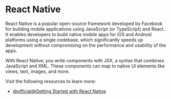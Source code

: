 # React Native

React Native is a popular open-source framework developed by Facebook for building mobile applications using JavaScript (or TypeScript) and React. It enables developers to build native mobile apps for iOS and Android platforms using a single codebase, which significantly speeds up development without compromising on the performance and usability of the apps.

With React Native, you write components with JSX, a syntax that combines JavaScript and XML. These components can map to native UI elements like views, text, images, and more.

Visit the following resources to learn more:

- [@official@Getting Started with React Native](https://reactnative.dev/docs/getting-started)
